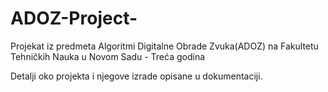 # ADOZ-Project-
Projekat iz predmeta Algoritmi Digitalne Obrade Zvuka(ADOZ) na Fakultetu Tehničkih Nauka u Novom Sadu - Treća godina

Detalji oko projekta i njegove izrade opisane u dokumentaciji.
